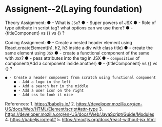 # Assignent--2(Laying foundation)
Theory Assignment:
    ● - What is `JSx`?
    ● - Super powers of JSX
    ● - Role of type attribute in script tag? what options can we use there?
    ● - {titleComponent} vs {<TitleComponent/>} vs {<TitleComponent></TitleComponent>} ?

Coding Assignment:
    ● - Create a nested header element using React.createElement(h1, h2, h3 inside a div with class title)
        ● - create the same element using `JSX`
        ● - create a functional component  of the same with `JSX`?
        ● - pass attributes into the tag  in JSX
        ● - `composition` of component(Add a component inside another) 
        ● - {titleComponent} vs {<TitleComponent/>} vs {<TitleComponent></TitleComponent>} ? 

    ● - Create a header component from scratch using functional component
        ● - Add a logo in the left
        ● - Add a search bar in the middle
        ● - Add a user icon on the right
        ● - Add css to look it nice

References:
    1. https://babeljs.io/
    2. https://developer.mozilla.org/en-US/docs/Web/HTML/Element/script#attr-type
    3. https://developer.mozilla.org/en-US/docs/Web/JavaScript/Guide/Modules
    4. https://babeljs.io/repl#
    5. https://reactjs.org/docs/react-without-jsx.html